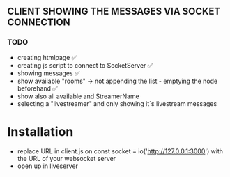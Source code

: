 ## CLIENT SHOWING THE MESSAGES VIA SOCKET CONNECTION

### TODO

- creating htmlpage ✅
- creating js script to connect to SocketServer ✅
- showing messages ✅
- show available "rooms" -> not appending the list - emptying the node beforehand ✅
- show also all available and StreamerName
- selecting a "livestreamer" and only showing it´s livestream messages

# Installation

- replace URL in client.js on const socket = io('http://127.0.0.1:3000') with the URL of your websocket server
- open up in liveserver
